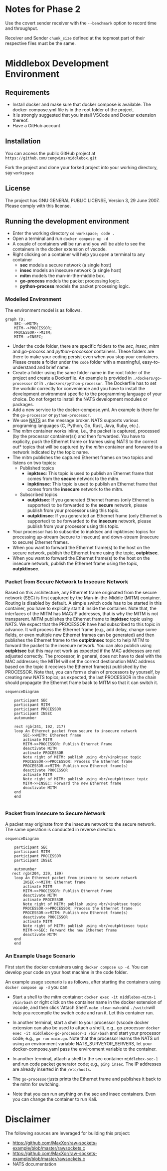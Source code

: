 # Notes for Phase 2

Use the covert sender receiver with the `--benchmark` option to record time and throughput.

Receiver and Sender `chunk_size` defined at the topmost part of their respective files must be the same.

# Middlebox Development Environment

## Requirements

- Install docker and make sure that docker compose is available. The docker-compose.yml file is in the root folder of the project. 
- It is strongly suggested that you install VSCode and Docker extension thereof.
- Have a GitHub account

## Installation

You can access the public GitHub project at `https://github.com/cengwins/middlebox.git`


Fork the project and clone your forked project into your working directory, say `workspace`

## License

The project has GNU GENERAL PUBLIC LICENSE, Version 3, 29 June 2007. Please comply with this license.

## Running the development environment

- Enter the working directory `cd workspace; code .`
- Open a terminal and run `docker compose up -d`
- A couple of containers will be run and you will be able to see the containers in the docker extension of vscode.
- Right clicking on a container will help you open a terminal to any container
    - **sec** models a secure network (a single host)
    - **insec** models an insecure network (a single host)
    - **mitm** models the man-in-the-middle box.
    - **go-process** models the packet processing logic.
    - **python-process** models the packet processing logic.


### Modelled Environment

The environment model is as follows.

```mermaid
graph TD;
    SEC-->MITM;
    MITM-->PROCESSOR;
    PROCESSOR-->MITM;
    MITM-->INSEC;
```

- Under the code folder, there are specific folders to the *sec*, *insec*, *mitm* and *go-process* and *python-processor* containers. These folders are there to make your coding persist even when you stop your containers. Please create a folder under the `code` folder with a meaningful, easy-to-understand and brief name.
- Create a folder using the same folder name in the root folder of the project and create a Dockerfile. An example is provided in `./dockers/go-processor` or in `./dockers/python-processor`. The Dockerfile has to set the workdir correctly for convenience and you have to install the development environment specific to the programming language of your choice. Do not forget to install the NATS development modules or packages.
- Add a new service to the docker-compose.yml. An example is there for the `go-processor` or `python-processor`.
- We use [NATS](https://nats.io) as the message broker. NATS supports various programing languages (C, Python, Go, Rust, Java, Ruby, etc.).
- The *mitm* container works inline, i.e., the packet is captured, processed (by the processor container(s)) and then forwarded. You have to explicity, push the Ethernet frame or frames using NATS to the correct out* topics that will be captured by the *mitm* container and forwared to a network indicated by the topic name. 
- The mitm publishes the captured Ethernet frames on two topics and listens on two topics:
    * Published topics
        - **inpktsec**: This topic is used to publish an Ethernet frame that comes from the **secure** network to the mitm.
        - **inpktinsec**: This topic is used to publish an Ethernet frame that comes from the **insecure** network to the mitm.
    * Subscribed topics
        - **outpktsec**: If you generated Ethernet frames (only Ethernet is supported) to be forwarded to the **secure** network, please publish from your processor using this topic.
        - **outpktinsec**: If you generated an Ethernet frame (only Ethernet is supported) to be forwarded to the **insecure** network, please publish from your processor using this topic.
- Your processor has to subscribe to inpktsec and inpktinsec topics for processing up-stream (secure to insecure) and down-stream (insecure to secure) Ethernet frames.
- When you want to forward the Ethernet frame(s) to the host on the secure network, publish the Ethernet frame using the topic, **outpktsec**.
- When you want to forward the Ethernet frame(s) to the host on the insecure network, publish the Ethernet frame using the topic, **outpktinsec**.



### Packet from Secure Network to Insecure Network

Based on this architecture, any Ethernet frame originated from the secure network (SEC) is first captured by the Man-in-the-Middle (MITM) container. Routing is disabled by default. A simple switch code has to be started in this container, you have to explicitly start it inside the container. Note that, the interfaces of the MITM has MAC/IP addresses, that is why the MITM is not transparent. MITM publishes the Ethernet frame to **inpktsec** topic using NATS. We expect that the PROCESSOR have had subscribed to this topic in advance. It will process the Ethernet frame (e.g., add delay, change some fields, or even multiple new Ethernet frames can be generated) and then publishes the Ethernet frame to the **outpktinsec** topic to help MITM to forward the packet to the insecure network. You can also publish using **outpktsec** but this may not work as expected if the MAC addresses are not adjusted correctly. The processor, in general, does not have to deal with the MAC addresses; the MITM will set the correct destionation MAC address based on the topic it receives the Ethernet frame(s) published by the PROCESSOR. Note that, you can form a chain of processors by yourself, by creating new NATS topics; as expected, the last PROCESSOR in the chain should propagate the Ethernet frame back to MITM so that it can switch it.

```mermaid
sequenceDiagram

    participant SEC
    participant MITM
    participant PROCESSOR
    participant INSEC
    autonumber
    
    rect rgb(241, 192, 217)
    loop An Ethernet packet from secure to insecure network
        SEC->>MITM: Ethernet frame
        activate MITM
        MITM->>PROCESSOR: Publish Ethernet Frame
        deactivate MITM
        activate PROCESSOR
        Note right of MITM: publish using <br/>inpktsec topic
        PROCESSOR->>PROCESSOR: Process the Ethernet frame
        PROCESSOR->>MITM: Publish new Ethernet frame(s)
        deactivate PROCESSOR
        activate MITM
        Note right of MITM: publish using <br/>outpktinsec topic
        MITM->>INSEC: Forward the new Ethernet frame
        deactivate MITM
    end
    end
    
```


### Packet from Insecure to Secure Network

A packet may originate from the insecure network to the secure network. The same operation is conducted in reverse direction. 

```mermaid
sequenceDiagram

    participant SEC
    participant MITM
    participant PROCESSOR
    participant INSEC
    
    autonumber
   rect rgb(204, 239, 189)
    loop An Ethernet packet from insecure to secure network
        INSEC->>MITM: Ethernet frame
        activate MITM
        MITM->>PROCESSOR: Publish Ethernet Frame
        deactivate MITM
        activate PROCESSOR
        Note right of MITM: publish using <br/>inpktsec topic
        PROCESSOR->>PROCESSOR: Process the Ethernet frame
        PROCESSOR->>MITM: Publish new Ethernet frame(s)
        deactivate PROCESSOR
        activate MITM
        Note right of MITM: publish using <br/>outpktinsec topic
        MITM->>SEC: Forward the new Ethernet frame
        deactivate MITM
    end
    end
```

### An Example Usage Scenario

First start the docker containers using `docker compose up -d`. You can develop your code on your host machine in the code folder.

An example usage scenario is as follows, after starting the containers using `docker compose up -d` you can

- Start a shell to the mitm container:
`docker exec -it middlebox-mitm-1 /bin/bash` or right click on the container name in the docker extension of vscode, and then click 'Attach Shell'. `make clean` `make`and `./switch`will help you recompile the switch code and run it. Let this container run.

- In another terminal, start a shell to your processor (vscode docker extension can also be used to attach a shell), e.g., go-processor
`docker exec -it middlebox-go-processor-1 /bin/bash` and start your processor code; e.g., `go run main.go`. Note that the processor learns the NATS url using an environment variable NATS_SURVEYOR_SERVERS, let your docker-compose.yaml pass the environment variable to the container. 

- In another terminal, attach a shell to the sec container `middlebox-sec-1` and run code packet generator code; e.g., `ping insec`.  The IP addresses are already inserted in the `/etc/hosts`. 

- The `go-processor`justs prints the Ethernet frame and publishes it back to the mitm for switching. 

- Note that you can run anything on the sec and insec containers. Even you can change the container to run Kali.


# Disclaimer

The following sources are leveraged for building this project:
- https://github.com/MaxXor/raw-sockets-example/blob/master/rawsockets.c
- https://github.com/MaxXor/raw-sockets-example/blob/master/rawsockets.c
- NATS documentation




